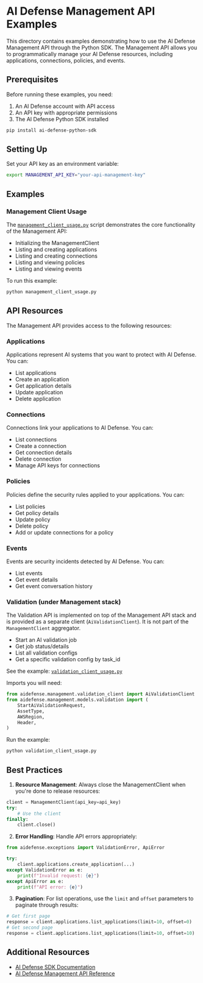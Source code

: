 # AI Defense Management API Examples

This directory contains examples demonstrating how to use the AI Defense Management API through the Python SDK. The Management API allows you to programmatically manage your AI Defense resources, including applications, connections, policies, and events.

## Prerequisites

Before running these examples, you need:

1. An AI Defense account with API access
2. An API key with appropriate permissions
3. The AI Defense Python SDK installed

```bash
pip install ai-defense-python-sdk
```

## Setting Up

Set your API key as an environment variable:

```bash
export MANAGEMENT_API_KEY="your-api-management-key"
```

## Examples

### Management Client Usage

The [`management_client_usage.py`](./management_client_usage.py) script demonstrates the core functionality of the Management API:

- Initializing the ManagementClient
- Listing and creating applications
- Listing and creating connections
- Listing and viewing policies
- Listing and viewing events

To run this example:

```bash
python management_client_usage.py
```

## API Resources

The Management API provides access to the following resources:

### Applications

Applications represent AI systems that you want to protect with AI Defense. You can:

- List applications
- Create an application
- Get application details
- Update application
- Delete application

### Connections

Connections link your applications to AI Defense. You can:

- List connections
- Create a connection
- Get connection details
- Delete connection
- Manage API keys for connections

### Policies

Policies define the security rules applied to your applications. You can:

- List policies
- Get policy details
- Update policy
- Delete policy
- Add or update connections for a policy

### Events

Events are security incidents detected by AI Defense. You can:

- List events
- Get event details
- Get event conversation history

### Validation (under Management stack)

The Validation API is implemented on top of the Management API stack and is provided as a separate client (`AiValidationClient`). It is not part of the `ManagementClient` aggregator.

- Start an AI validation job
- Get job status/details
- List all validation configs
- Get a specific validation config by task_id

See the example: [`validation_client_usage.py`](./validation_client_usage.py)

Imports you will need:

```python
from aidefense.management.validation_client import AiValidationClient
from aidefense.management.models.validation import (
    StartAiValidationRequest,
    AssetType,
    AWSRegion,
    Header,
)
```

Run the example:

```bash
python validation_client_usage.py
```

## Best Practices

1. **Resource Management**: Always close the ManagementClient when you're done to release resources:

```python
client = ManagementClient(api_key=api_key)
try:
    # Use the client
finally:
    client.close()
```

2. **Error Handling**: Handle API errors appropriately:

```python
from aidefense.exceptions import ValidationError, ApiError

try:
    client.applications.create_application(...)
except ValidationError as e:
    print(f"Invalid request: {e}")
except ApiError as e:
    print(f"API error: {e}")
```

3. **Pagination**: For list operations, use the `limit` and `offset` parameters to paginate through results:

```python
# Get first page
response = client.applications.list_applications(limit=10, offset=0)
# Get second page
response = client.applications.list_applications(limit=10, offset=10)
```

## Additional Resources

- [AI Defense SDK Documentation](https://github.com/cisco-ai-defense/ai-defense-python-sdk)
- [AI Defense Management API Reference](https://api.security.cisco.com/api/ai-defense/v1)
